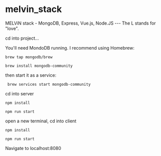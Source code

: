 # melvin_stack
MELViN stack - MongoDB, Express, Vue.js, Node.JS  ---  The L stands for "love".

cd into project...

You'll need MondoDB running. I recommend using Homebrew:

`brew tap mongodb/brew`

`brew install mongodb-community`

then start it as a service:

` brew services start mongodb-community`

cd into server

`npm install`

`npm run start`

open a new terminal, cd into client

`npm install`

`npm run start`

Navigate to localhost:8080
